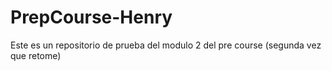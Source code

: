 # PrepCourse-Henry
Este es un repositorio de prueba del modulo 2  del pre course (segunda vez que retome)
